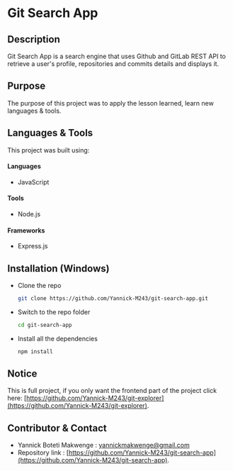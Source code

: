 # Git Search App

## Description
Git Search App is a search engine that uses Github and GitLab REST API to retrieve a user's profile,
repositories and commits details and displays it.

## Purpose
The purpose of this project was to apply the lesson learned, learn new languages & tools.

## Languages & Tools
This project was built using:

#### Languages 
 - JavaScript
 
#### Tools
- Node.js

#### Frameworks
- Express.js

## Installation (Windows)

-   Clone the repo
    ```sh
    git clone https://github.com/Yannick-M243/git-search-app.git
    ```
-   Switch to the repo folder
    ```sh
    cd git-search-app
    ```
-   Install all the dependencies
    ```sh
    npm install
    ```
## Notice
This is full project, if you only want the frontend part of the project click here: [https://github.com/Yannick-M243/git-explorer](https://github.com/Yannick-M243/git-explorer).

## Contributor & Contact

- Yannick Boteti Makwenge : yannickmakwenge@gmail.com
- Repository link : [https://github.com/Yannick-M243/git-search-app](https://github.com/Yannick-M243/git-search-app).
